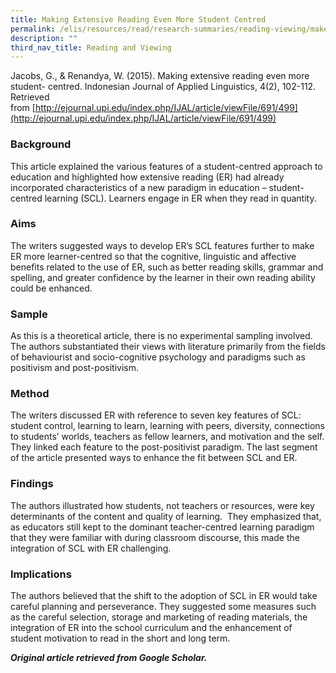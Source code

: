 ```yaml
---
title: Making Extensive Reading Even More Student Centred
permalink: /elis/resources/read/research-summaries/reading-viewing/make-extensive-reading-more-student-centred/
description: ""
third_nav_title: Reading and Viewing
---
```

Jacobs, G., & Renandya, W. (2015). Making extensive reading even more student- centred. Indonesian Journal of Applied Linguistics, 4(2), 102-112. Retrieved from [http://ejournal.upi.edu/index.php/IJAL/article/viewFile/691/499](http://ejournal.upi.edu/index.php/IJAL/article/viewFile/691/499)

### Background

This article explained the various features of a student-centred approach to education and highlighted how extensive reading (ER) had already incorporated characteristics of a new paradigm in education – student-centred learning (SCL). Learners engage in ER when they read in quantity.

### Aims

The writers suggested ways to develop ER’s SCL features further to make ER more learner-centred so that the cognitive, linguistic and affective benefits related to the use of ER, such as better reading skills, grammar and spelling, and greater confidence by the learner in their own reading ability could be enhanced.

### Sample

As this is a theoretical article, there is no experimental sampling involved. The authors substantiated their views with literature primarily from the fields of behaviourist and socio-cognitive psychology and paradigms such as positivism and post-positivism.

### Method

The writers discussed ER with reference to seven key features of SCL: student control, learning to learn, learning with peers, diversity, connections to students’ worlds, teachers as fellow learners, and motivation and the self. They linked each feature to the post-positivist paradigm. The last segment of the article presented ways to enhance the fit between SCL and ER.

### Findings

The authors illustrated how students, not teachers or resources, were key determinants of the content and quality of learning.  They emphasized that, as educators still kept to the dominant teacher-centred learning paradigm that they were familiar with during classroom discourse, this made the integration of SCL with ER challenging.

### Implications

The authors believed that the shift to the adoption of SCL in ER would take careful planning and perseverance. They suggested some measures such as the careful selection, storage and marketing of reading materials, the integration of ER into the school curriculum and the enhancement of student motivation to read in the short and long term.

_**Original article retrieved from Google Scholar.**_